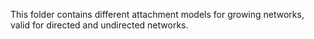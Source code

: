 This folder contains different attachment models for growing networks, valid for directed and undirected networks.
